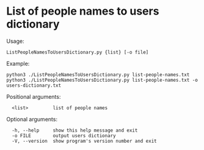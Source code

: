 # List of people names to users dictionary

Usage:
```
ListPeopleNamesToUsersDictionary.py {list} [-o file]
```

Example:
```
python3 ./ListPeopleNamesToUsersDictionary.py list-people-names.txt
python3 ./ListPeopleNamesToUsersDictionary.py list-people-names.txt -o users-dictionary.txt
```

Positional arguments:
```
  <list>         list of people names
```
Optional arguments:
```
  -h, --help     show this help message and exit
  -o FILE        output users dictionary
  -V, --version  show program's version number and exit
```
